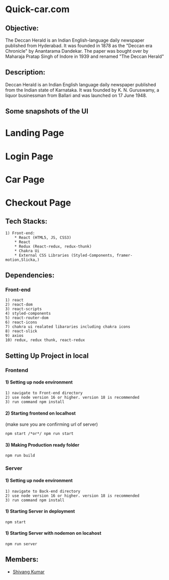 # Quick-car.com

## Objective:
The Deccan Herald is an Indian English-language daily newspaper published from Hyderabad. It was founded in 1878 as the "Deccan era Chronicle" by Anantarama Dandekar. The paper was bought over by Maharaja Pratap Singh of Indore in 1939 and renamed "The Deccan Herald"

## Description:

Deccan Herald is an Indian English language daily newspaper published from the Indian state of Karnataka. It was founded by K. N. Guruswamy, a liquor businessman from Ballari and was launched on 17 June 1948.

## Some snapshots of the UI

# Landing Page


# Login Page


# Car Page


# Checkout Page




## Tech Stacks:
    
    1) Front-end:
        * React (HTML5, JS, CSS3)
        * React
        * Redux (React-redux, redux-thunk)
        * Chakra Ui
        * External CSS Libraries (Styled-Components, framer-motion,Slicka,)



## Dependencies:

### Front-end

    1) react
    2) react-dom
    3) react-scripts
    4) styled-components
    5) react-router-dom
    6) react-icons
    7) chakra ui realated libararies including chakra icons
    8) react-slick
    9) axios
    10) redux, redux thunk, react-redux


## Setting Up Project in local

### Frontend

#### 1) Setting up node environment

    1) navigate to Front-end directory
    2) use node version 16 or higher. version 18 is recommended
    3) run command npm install

#### 2) Starting frontend on localhost
(make sure you are confirming url of server)

    npm start /*or*/ npm run start

#### 3) Making Production ready folder

    npm run build

### Server
#### 1) Setting up node environment

    1) navigate to Back-end directory
    2) use node version 16 or higher. version 18 is recommended
    3) run command npm install


#### 1) Starting Server in deployment

    npm start

#### 1) Starting Server with nodemon on locahost

    npm run server




## Members:
* [Shivang Kumar](https://github.com/kshivang80)




